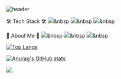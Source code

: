 ![header](https://capsule-render.vercel.app/api?type=waving&height=300&color=5370AF&text=ReNote%20GitHub&textBg=false&animation=fadeIn)

🛠 Tech Stack 🛠
<img src="https://img.shields.io/badge/로고이름-색상코드?style=flat&logo=로고이름&logoColor=white"/></a>&nbsp
<img src="https://img.shields.io/badge/로고이름-색상코드?style=flat&logo=로고이름&logoColor=white"/></a>&nbsp
<img src="https://img.shields.io/badge/로고이름-색상코드?style=flat&logo=로고이름&logoColor=white"/></a>&nbsp

🎳 About Me 🎳
<a href="링크주소"><img src="https://img.shields.io/badge/로고이름-색상코드?style=flat&logo=로고이름&logoColor=white&link=링크주소"/></a>&nbsp
<a href="링크주소"><img src="https://img.shields.io/badge/로고이름-색상코드?style=flat&logo=로고이름&logoColor=white&link=링크주소"/></a>&nbsp
<a href="링크주소"><img src="https://img.shields.io/badge/로고이름-색상코드?style=flat&logo=로고이름&logoColor=white&link=링크주소"/></a>&nbsp

[![Top Langs](https://github-readme-stats.vercel.app/api/top-langs/?username=Re-Note)](https://github.com/Re-Note/github-readme-stats)

[![Anurag's GitHub stats](https://github-readme-stats.vercel.app/api?username=Re-Note)](https://github.com/Re-Note/github-readme-stats)

<a href="https://hits.seeyoufarm.com"><img src="https://hits.seeyoufarm.com/api/count/incr/badge.svg?url=https%3A%2F%2Fgithub.com%2FRe-Note&count_bg=%237FD8E1&title_bg=%235042BE&icon=&icon_color=%2342469C&title=views&edge_flat=false"/></a>
